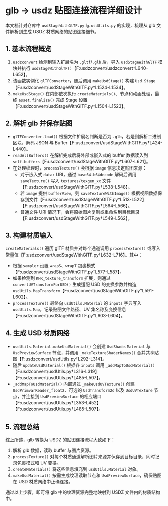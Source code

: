# glb -> usdz 贴图连接流程详细设计

本文档针对仓库中 `usdStageWithGlTF.py` 与 `usdUtils.py` 的实现，梳理从 glb 文件解析到生成 USDZ 材质网络的贴图连接细节。

## 1. 基本流程概览
1. `usdzconvert` 检测到输入扩展名为 `.gltf`/`.glb` 后，导入 `usdStageWithGlTF` 模块并执行 `usdStageWithGlTF()`【F:usdzconvert/usdzconvert†L640-L652】。
2. 该函数实例化 `glTFConverter`，随后调用 `makeUsdStage()` 构建 `Usd.Stage`【F:usdzconvert/usdStageWithGlTF.py†L1524-L1534】。
3. `makeUsdStage()` 在内部依次执行 `createMaterials()`、节点和动画处理，最终 `asset.finalize()` 完成 Stage 设置【F:usdzconvert/usdStageWithGlTF.py†L1504-L1523】。

## 2. 解析 glb 并保存贴图
- `glTFConverter.load()` 根据文件扩展名判断是否为 `.glb`，若是则解析二进制区块，解码 JSON 与 Buffer【F:usdzconvert/usdStageWithGlTF.py†L424-L440】。
- `readAllBuffers()` 在解析完成后将外部或嵌入式的 buffer 数据读入到 `self.buffers`【F:usdzconvert/usdStageWithGlTF.py†L607-L621】。
- 在处理纹理时，`processTexture()` 会根据 `image` 信息决定贴图来源：
  - 对于嵌入式 `data:` URI，通过 `base64.b64decode` 解码后调用 `saveTexture()` 写入 `textures/texgen_xx` 文件【F:usdzconvert/usdStageWithGlTF.py†L538-L548】。
  - 若 `image` 提供 `bufferView`，则 `saveTextureWithImage()` 根据视图数据保存到文件【F:usdzconvert/usdStageWithGlTF.py†L513-L522】【F:usdzconvert/usdStageWithGlTF.py†L564-L566】。
  - 普通文件 URI 情况下，会将原始图片复制或重命名到目标目录【F:usdzconvert/usdStageWithGlTF.py†L549-L562】。

## 3. 构建材质输入
`createMaterials()` 遍历 glTF 材质并对每个通道调用 `processTexture()` 或写入常量值【F:usdzconvert/usdStageWithGlTF.py†L632-L716】。其中：
- 根据 `sampler` 设置 `wrapS`、`wrapT` 包裹模式【F:usdzconvert/usdStageWithGlTF.py†L577-L587】。
- 如果检测到 `KHR_texture_transform` 扩展，则通过 `convertUVTransformForUSD()` 生成适配 USD 的变换参数并构造 `usdUtils.MapTransform`【F:usdzconvert/usdStageWithGlTF.py†L591-L602】。
- `processTexture()` 最终向 `usdUtils.Material` 的 `inputs` 字典写入 `usdUtils.Map`，记录贴图文件路径、UV 集名称及变换信息【F:usdzconvert/usdStageWithGlTF.py†L603-L604】。

## 4. 生成 USD 材质网络
- `usdUtils.Material.makeUsdMaterial()` 会创建 `UsdShade.Material` 与 `UsdPreviewSurface` 节点，并调用 `_makeTextureShaderNames()` 合并共享贴图【F:usdzconvert/usdUtils.py†L292-L314】。
- 随后 `updateUsdMaterial()` 根据各 `inputs` 调用 `_addMapToUsdMaterial()`【F:usdzconvert/usdUtils.py†L316-L319】【F:usdzconvert/usdUtils.py†L485-L507】。
- `_addMapToUsdMaterial()` 内部通过 `_makeUsdUVTexture()` 创建 `UsdPrimvarReader_float2`、可选的 `UsdTransform2d` 以及 `UsdUVTexture` 节点，并连接到 `UsdPreviewSurface` 的相应端口【F:usdzconvert/usdUtils.py†L353-L452】【F:usdzconvert/usdUtils.py†L485-L507】。

## 5. 流程总结
综上所述，glb 转换为 USDZ 的贴图连接流程大致如下：
1. 解析 glb 数据，读取 buffer 与图片资源。
2. `processTexture()` 对每个材质通道解析图片来源并保存到目标目录，同时记录包裹模式和 UV 变换。
3. `createMaterials()` 将这些信息填充到 `usdUtils.Material` 对象。
4. `makeUsdMaterial()` 按需生成纹理读取节点和 `UsdPreviewSurface`，确保贴图在 USD 材质网络中正确连接。

通过以上步骤，即可将 glb 中的纹理资源完整地映射到 USDZ 文件内的材质结构中。
